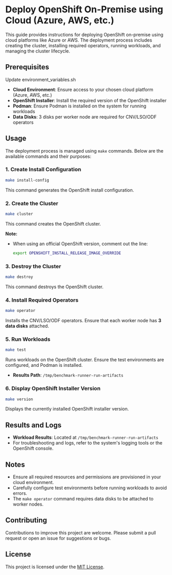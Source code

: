 # Deploy OpenShift On-Premise using Cloud (Azure, AWS, etc.)

This guide provides instructions for deploying OpenShift on-premise using cloud platforms like Azure or AWS. The deployment process includes creating the cluster, installing required operators, running workloads, and managing the cluster lifecycle.

## Prerequisites
Update environment_variables.sh
- **Cloud Environment**: Ensure access to your chosen cloud platform (Azure, AWS, etc.)
- **OpenShift Installer**: Install the required version of the OpenShift installer
- **Podman**: Ensure Podman is installed on the system for running workloads
- **Data Disks**: 3 disks per worker node are required for CNV/LSO/ODF operators

## Usage

The deployment process is managed using `make` commands. Below are the available commands and their purposes:

### 1. Create Install Configuration
```bash
make install-config
```
This command generates the OpenShift install configuration.

### 2. Create the Cluster
```bash
make cluster
```
This command creates the OpenShift cluster. 

**Note:**
- When using an official OpenShift version, comment out the line:
  ```bash
  export OPENSHIFT_INSTALL_RELEASE_IMAGE_OVERRIDE
  ```

### 3. Destroy the Cluster
```bash
make destroy
```
This command destroys the OpenShift cluster.

### 4. Install Required Operators
```bash
make operator
```
Installs the CNV/LSO/ODF operators. Ensure that each worker node has **3 data disks** attached.

### 5. Run Workloads
```bash
make test
```
Runs workloads on the OpenShift cluster. Ensure the test environments are configured, and Podman is installed.

- **Results Path**: `/tmp/benchmark-runner-run-artifacts`

### 6. Display OpenShift Installer Version
```bash
make version
```
Displays the currently installed OpenShift installer version.

## Results and Logs

- **Workload Results**: Located at `/tmp/benchmark-runner-run-artifacts`
- For troubleshooting and logs, refer to the system's logging tools or the OpenShift console.

## Notes

- Ensure all required resources and permissions are provisioned in your cloud environment.
- Carefully configure test environments before running workloads to avoid errors.
- The `make operator` command requires data disks to be attached to worker nodes.

## Contributing

Contributions to improve this project are welcome. Please submit a pull request or open an issue for suggestions or bugs.

## License

This project is licensed under the [MIT License](LICENSE).
